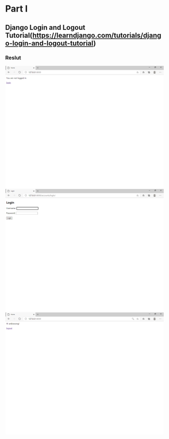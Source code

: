 # Part I
## Django Login and Logout Tutorial(https://learndjango.com/tutorials/django-login-and-logout-tutorial)
### Reslut
<img src="https://github.com/ankiwoong/Django_Auth_Tutorial/blob/master/Screenshot/main1.png?raw=true">
<img src="https://github.com/ankiwoong/Django_Auth_Tutorial/blob/master/Screenshot/loginpage.png?raw=true">
<img src="https://github.com/ankiwoong/Django_Auth_Tutorial/blob/master/Screenshot/main2.png?raw=true">
